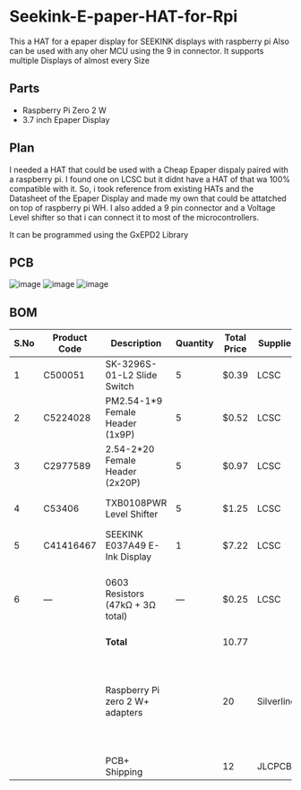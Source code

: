 # Seekink-E-paper-HAT-for-Rpi
This a HAT for a epaper display for SEEKINK displays with raspberry pi Also can be used with any oher MCU using the 9 in connector. It supports multiple Displays of almost every Size

## Parts
- Raspberry Pi Zero 2 W
- 3.7 inch Epaper Display

## Plan
I needed a HAT that could be used with a Cheap Epaper dispaly paired with a raspberry pi. I found one on LCSC but it didnt have a HAT of that wa 100% compatible with it. 
So, i took reference from existing HATs and the Datasheet of the Epaper Display and made my own that could be attatched on top of raspberry pi WH.
I also added a 9 pin connector and a Voltage Level shifter so that i can connect it to most of the microcontrollers.

It can be programmed using the GxEPD2 Library
## PCB
![image](https://github.com/user-attachments/assets/a9ba6f21-2f37-46eb-a6db-7d9b7c5b8f97)
![image](https://github.com/user-attachments/assets/229bf69e-b5ce-4472-ae0a-789390241e0d)
![image](https://github.com/user-attachments/assets/315289d6-3fa9-4e33-ac28-fac569770b58)

## BOM
| S.No | Product Code | Description                       | Quantity | Total Price | Supplier | Category            |LINK|
|------|--------------|-----------------------------------|----------|-------------|----------|---------------------|-------------------------------|
| 1    | C500051      | SK-3296S-01-L2 Slide Switch       | 5        | $0.39       | LCSC     | Passive Components  |https://lcsc.com/product-detail/Slide-Switches_XKB-Connection-SK-3296S-01-L2_C500051.html?s_z=n_C500051|
| 2    | C5224028     | PM2.54-1*9 Female Header (1x9P)   | 5        | $0.52       | LCSC     | Connectors          |https://lcsc.com/product-detail/Female-Headers_ZHOURI-PM2-54-1-9_C5224028.html?s_z=n_C5224028%2509|
| 3    | C2977589     | 2.54-2*20 Female Header (2x20P)   | 5        | $0.97       | LCSC     | Connectors          |https://lcsc.com/product-detail/Female-Headers_ZHOURI-2-54-2-20_C2977589.html?s_z=n_C2977589|
| 4    | C53406       | TXB0108PWR Level Shifter          | 5        | $1.25       | LCSC     | ICs                 |https://lcsc.com/product-detail/Translators-Level-Shifters_Texas-Instruments-TXB0108PWR_C53406.html?s_z=n_C53406|
| 5    | C41416467    | SEEKINK E037A49 E-Ink Display     | 1        | $7.22       | LCSC     | Display             |https://lcsc.com/product-detail/E-ink-Display_SEEKINK-E037A49_C41416467.html?s_z=n_C41416467|
| 6    | —            | 0603 Resistors (47kΩ + 3Ω total)  | —        | $0.25       | LCSC     | Passive Components  |https://lcsc.com/product-detail/Chip-Resistor-Surface-Mount_FOJAN-FRC0603F3R00TS_C2930150.html  https://lcsc.com/product-detail/Chip-Resistor-Surface-Mount_YAGEO-RC0603FR-0747KL_C105579.html|
|      |              | **Total**                         |          |10.77|        |                     |
|||Raspberry Pi zero 2 W+ adapters                        |          |20            |Silverline||https://www.silverlineelectronics.in/products/raspberry-pi-zero-2-silverline-india-authorised-distributor?variant=41596564144297   https://www.silverlineelectronics.in/products/usb-b-male-to-usb-a-female-otg-adaptor-official?variant=41014335176873  https://www.silverlineelectronics.in/products/official-raspberry-pi-micro-sd-card-adapter?variant=41020736995497|
|||PCB+ Shipping||12|JLCPCB|||
